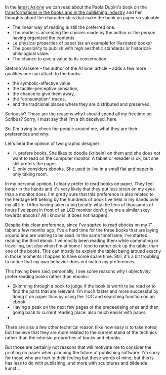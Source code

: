 In the [latest Azione](http://epaper.azione.ch/ee/azion/_main_/2013/02/11/039/) we can read about the Paola Dubini's book on the [transformations in the books and in the publishing industry](http://www.inmondadori.it/Voltare-pagina-Paola-Dubini/eai978887192659/) and her thoughts about the characteristics that make the book on paper so valuable:

- The linear way of reading is still the preferred one.
- The reader is accepting the choices made by the author or the person having organized the contents.
- Le physical properties of paper (as an example for illustrated books)
- The possibility to publish with high aesthetic standards or historical-philological value.
- The chance to give a value to its conservation.




Stefano Vassere – the author of the Azione' article – adds a few more qualities one can attach to the books:

- the symbolic-affective value,
- the tactile-perceptive sensation,
- the chance to give them away,
- the "consumption" traces,
- and the traditional places where they are distributed and preserved.


Seriously? Those are the reasons why I should spend all my freetime on Scribus? Sorry, I must say that I'm a bit deceived, here.

So, I'm trying to check the people around me, what they are their preferences and why:

Let's hear the opinion of two graphic designer:
- H. prefers books. She likes to doodle (kribeln) on them and she does not want to read on the computer monitor. A tablet or ereader is ok, but she still prefers the paper.
- E. only considers ebooks. She used to live in a small flat and paper is only taking room.

In my personal opinion, I clearly prefer to read books on paper. They feel better in the hands and it's very likely that they put less strain on my eyes than a monitor does. I'm pretty sure that this preference is also related to the heritage left behing by the hundreds of book I've held in my hands over my all life. (After having taken a big breath: why the tens of thousands of hours I've spent in front of an LCD monitor don't give me a similar skey towards ebooks? All I know is: it does not happen).

Despite this clear preference, since I've started to read ebooks on my 7' tablet a few months ago, I've a hard time for the three books that are laying around and are waiting to be read. In the same timeframe, I've started reading the third ebook. I've mostly been reading them while commuting or travelling, but also when I'm at home I tend to rather pick up the tablet than one of the books. This can mostly be explain the tablet being around exactly in those moments I happen to have some spare time. Still, it's a bit troubling to notice that my own behavior does not match my preferences.

This having been said, personally, I see some reasons why I _objectively_ prefer reading books rather than ebooks:
- Skimming through a book to judge if the book is worth to be read or to find the parts that are relevant. I'm much faster and more successful by doing it on paper than by using the TOC and searching function on an ebook.
- Having a peak on the next few pages or the preceedeing ones and then going back to current reading place: also much easier with paper.
- 

There are also a few other technical reason (like how easy is to take notes) but I believe that they are more related to the current stand of the technics rather than the intrinsic proprerties of books and ebooks.



But those are certainly not reasons that will motivate me to consider the printing on paper when planning the future of publishing software. I'm sorry for those who are hurt in their feeling but these words of mine, but this is has less to do with publishing, and more with sculptures and bildende kunst...


